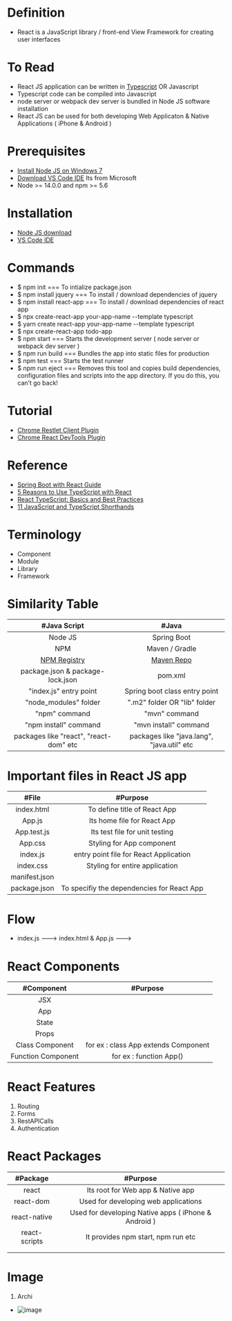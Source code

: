 # Definition
* React is a JavaScript library / front-end View Framework for creating user interfaces

# To Read
* React JS application can be written in [Typescript](https://www.typescriptlang.org/) OR Javascript
* Typescript code can be compiled into Javascript 
* node server or webpack dev server is bundled in Node JS software installation
* React JS can be used for both developing Web Applicaton & Native Applications ( iPhone & Android )

# Prerequisites
* [Install Node JS on Windows 7](https://www.centennialsoftwaresolutions.com/post/install-node-js-on-windows-7)
* [Download VS Code IDE](https://code.visualstudio.com/#alt-downloads) Its from Microsoft
* Node >= 14.0.0 and npm >= 5.6

# Installation
* [Node JS download](https://nodejs.org/en/)
* [VS Code IDE](https://code.visualstudio.com/#alt-downloads)

# Commands
* $ npm init === To intialize package.json
* $ npm install jquery === To install / download dependencies of jquery
* $ npm install react-app === To install / download dependencies of react app
* $ npx create-react-app your-app-name --template typescript
* $ yarn create react-app your-app-name --template typescript
* $ npx create-react-app todo-app
* $ npm start === Starts the development server ( node server or webpack dev server )
* $ npm run build === Bundles the app into static files for production
* $ npm test === Starts the test runner
* $ npm run eject === Removes this tool and copies build dependencies, configuration files
    and scripts into the app directory. If you do this, you can’t go back!

# Tutorial
* [Chrome Restlet Client Plugin](https://chrome.google.com/webstore/detail/talend-api-tester-free-ed/aejoelaoggembcahagimdiliamlcdmfm?hl=en)
* [Chrome React DevTools Plugin](https://chrome.google.com/webstore/detail/react-developer-tools/fmkadmapgofadopljbjfkapdkoienihi?hl=en)

# Reference
* [Spring Boot with React Guide](https://github.com/in28minutes/full-stack-with-react-and-spring-boot)
* [5 Reasons to Use TypeScript with React](https://blog.bitsrc.io/5-strong-reasons-to-use-typescript-with-react-bc987da5d907)
* [React TypeScript: Basics and Best Practices](https://blog.bitsrc.io/react-typescript-cheetsheet-2b6fa2cecfe2)
* [11 JavaScript and TypeScript Shorthands](https://blog.bitsrc.io/11-javascript-and-typescript-shorthands-you-should-know-690a002674e0)


# Terminology
* Component
* Module
* Library
* Framework

# Similarity Table
| #Java Script | #Java | 
| :---: | :---: | 
| Node JS   | Spring Boot | 
| NPM | Maven / Gradle |
| [NPM Registry](https://www.npmjs.com/) | [Maven Repo](https://mvnrepository.com/)|
| package.json & package-lock.json| pom.xml |
| "index.js" entry point | Spring boot class entry point|
| "node_modules" folder | ".m2" folder OR "lib" folder |
| "npm" command | "mvn" command |
| "npm install" command  | "mvn install" command |
| packages like "react", "react-dom" etc | packages like "java.lang", "java.util" etc|

# Important files in React JS app
| #File | #Purpose | 
| :---: | :---: | 
| index.html   | To define title of React App | 
| App.js |  Its home file for React App|
| App.test.js |  Its test file for unit testing |
| App.css |  Styling for App component |
| index.js | entry point file for React Application |
| index.css | Styling for entire application |
| manifest.json |  |
| package.json | To specifiy the dependencies for React App |

# Flow
* index.js ---> index.html & App.js ---> 

# React Components
| #Component | #Purpose | 
| :---: | :---: | 
| JSX   |  | 
| App | |
|State | |
|Props | |
|Class Component | for ex : class App extends Component|
|Function Component | for ex : function App()|


# React Features
1. Routing
2. Forms
3. RestAPICalls
4. Authentication

# React Packages
| #Package | #Purpose | 
| :---: | :---: | 
| react   | Its root for Web app & Native app |
|react-dom | Used for developing web applications|
|react-native |Used for developing Native apps ( iPhone & Android ) |
|react-scripts |It provides npm start, npm run etc |
| | |
| | |


# Image
1. Archi
* ![image](https://user-images.githubusercontent.com/7721150/156160629-056f94f0-6684-4c1b-bb57-3ae78a87f34f.png)

